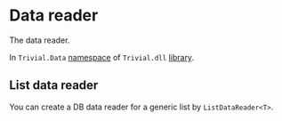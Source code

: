 # Data reader

The data reader.

In `Trivial.Data` [namespace](./) of `Trivial.dll` [library](../).

## List data reader

You can create a DB data reader for a generic list by `ListDataReader<T>`.
